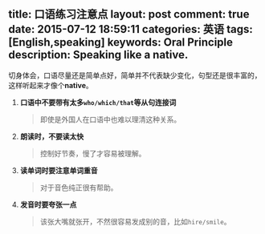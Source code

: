 title: 口语练习注意点
layout: post
comment: true
date: 2015-07-12 18:59:11
categories: 英语
tags: [English,speaking]
keywords: Oral Principle
description: Speaking like a native.
---
切身体会，口语尽量还是简单点好，简单并不代表缺少变化，句型还是很丰富的，这样听起来才像个**native**。

1. **口语中不要带有太多`who/which/that`等从句连接词**

    >即使是外国人在口语中也难以理清这种关系。

2. **朗读时，不要读太快**

    >控制好节奏，慢了才容易被理解。

3. **读单词时要注意单词重音**

    >对于音色纯正很有帮助。

4. **发音时要夸张一点**

    >该张大嘴就张开，不然很容易发成别的音，比如`hire/smile`。
